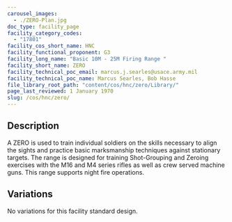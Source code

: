 ```yaml
---
carousel_images:
  - ./ZERO-Plan.jpg
doc_type: facility_page
facility_category_codes:
  - "17801"
facility_cos_short_name: HNC
facility_functional_proponent: G3
facility_long_name: "Basic 10M - 25M Firing Range "
facility_short_name: ZERO
facility_technical_poc_email: marcus.j.searles@usace.army.mil
facility_technical_poc_name: Marcus Searles, Bob Hasse
file_library_root_path: "content/cos/hnc/zero/Library/"
page_last_reviewed: 1 January 1970
slug: /cos/hnc/zero/
---
```


## Description

A ZERO is used to train individual soldiers on the skills necessary to align the sights and practice basic marksmanship techniques against stationary targets. The range is designed for training Shot-Grouping and Zeroing exercises with the M16 and M4 series rifles as well as crew served machine guns. This range supports night fire operations.

## Variations

No variations for this facility standard design.
